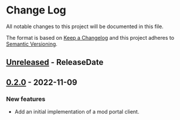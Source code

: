 # Change Log

All notable changes to this project will be documented in this file.

The format is based on [Keep a Changelog](http://keepachangelog.com/)
and this project adheres to [Semantic Versioning](http://semver.org/).

<!-- next-header -->
## [Unreleased] - ReleaseDate

## [0.2.0] - 2022-11-09

### New features

- Add an initial implementation of a mod portal client.

<!-- next-url -->
[Unreleased]: https://github.com/MForster/factorio-rust-tools/compare/factorio-mod-api-v0.2.0...HEAD
[0.2.0]: https://github.com/MForster/factorio-rust-tools/compare/factorio-mod-api-base...factorio-mod-api-v0.2.0
